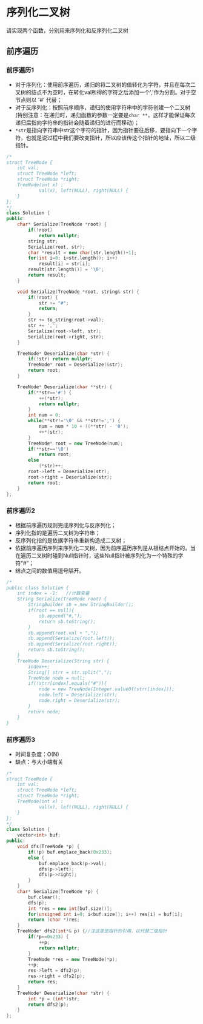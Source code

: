 # 序列化二叉树

请实现两个函数，分别用来序列化和反序列化二叉树

## 前序遍历

### 前序遍历1

- 对于序列化：使用前序遍历，递归的将二叉树的值转化为字符，并且在每次二叉树的结点不为空时，在转化val所得的字符之后添加一个','作为分割。对于空节点则以 '#' 代替；
- 对于反序列化：按照前序顺序，递归的使用字符串中的字符创建一个二叉树(特别注意：在递归时，递归函数的参数一定要是`char **`，这样才能保证每次递归后指向字符串的指针会随着递归的进行而移动)；
- `*str`是指向字符串中str这个字符的指针，因为指针要往后移，要指向下一个字符，也就是说过程中我们要改变指针，所以应该传这个指针的地址，所以二级指针。

```cpp
/*
struct TreeNode {
    int val;
    struct TreeNode *left;
    struct TreeNode *right;
    TreeNode(int x) :
            val(x), left(NULL), right(NULL) {
    }
};
*/
class Solution {
public:
    char* Serialize(TreeNode *root) {
        if(!root)
            return nullptr;
        string str;
        Serialize(root, str);
        char *result = new char[str.length()+1];
        for(int i=0; i<str.length(); i++)
            result[i] = str[i];
        result[str.length()] = '\0';
        return result;
    }

    void Serialize(TreeNode *root, string& str) {    
        if(!root) {
            str += "#";
            return;
        }
        str += to_string(root->val);
        str += ',';
        Serialize(root->left, str);
        Serialize(root->right, str);
    }

    TreeNode* Deserialize(char *str) {
        if(!str) return nullptr;
        TreeNode* root = Deserialize(&str);
        return root;
    }

    TreeNode* Deserialize(char **str) {
        if(**str=='#') {
            ++(*str);
            return nullptr;
        }
        int num = 0;
        while(**str!='\0' && **str!=',') {
            num = num * 10 + ((**str) - '0');
            ++*(str);
        }
        TreeNode* root = new TreeNode(num);
        if(**str=='\0')
            return root;
        else
            (*str)++;
        root->left = Deserialize(str);
        root->right = Deserialize(str);
        return root;
    }
};
```

### 前序遍历2

- 根据前序遍历规则完成序列化与反序列化；
- 序列化指的是遍历二叉树为字符串；
- 反序列化指的是依据字符串重新构造成二叉树；
- 依据前序遍历序列来序列化二叉树，因为前序遍历序列是从根结点开始的。当在遍历二叉树时碰到Null指针时，这些Null指针被序列化为一个特殊的字符“#”；
- 结点之间的数值用逗号隔开。
    
```java
/*
public class Solution {
    int index = -1;   //计数变量
    String Serialize(TreeNode root) {
        StringBuilder sb = new StringBuilder();
        if(root == null){
            sb.append("#,");
            return sb.toString();
        }
        sb.append(root.val + ",");
        sb.append(Serialize(root.left));
        sb.append(Serialize(root.right));
        return sb.toString();
    }
    TreeNode Deserialize(String str) {
        index++;
        String[] strr = str.split(",");
        TreeNode node = null;
        if(!strr[index].equals("#")){
            node = new TreeNode(Integer.valueOf(strr[index]));
            node.left = Deserialize(str);
            node.right = Deserialize(str);
        }
        return node;
    }
}
```

### 前序遍历3

- 时间复杂度：O(N)  
- 缺点：与大小端有关

```cpp
/*
struct TreeNode {
    int val;
    struct TreeNode *left;
    struct TreeNode *right;
    TreeNode(int x) :
            val(x), left(NULL), right(NULL) {
    }
};
*/
class Solution {
    vector<int> buf;
public:
    void dfs(TreeNode *p) {
        if(!p) buf.emplace_back(0x233);
        else {
            buf.emplace_back(p->val);
            dfs(p->left);
            dfs(p->right);
        }
    }
    char* Serialize(TreeNode *p) {
        buf.clear();
        dfs(p);
        int *res = new int[buf.size()];
        for(unsigned int i=0; i<buf.size(); i++) res[i] = buf[i];
        return (char *)res;
    }
    TreeNode* dfs2(int*& p) {//注这里是指针的引用，以代替二级指针
        if(*p==0x233) {
            ++p;
            return nullptr;
        }
        TreeNode *res = new TreeNode(*p);
        ++p;
        res->left = dfs2(p);
        res->right = dfs2(p);
        return res;
    }
    TreeNode* Deserialize(char *str) {
        int *p = (int*)str;
        return dfs2(p);
    }
};
```
